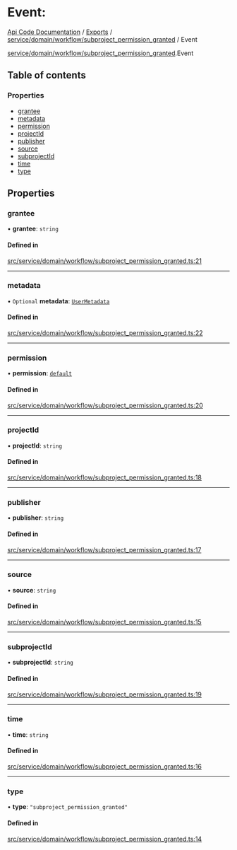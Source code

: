 # Event: 
 
[Api Code Documentation](../README.md) / [Exports](../modules.md) / [service/domain/workflow/subproject\_permission\_granted](../modules/service_domain_workflow_subproject_permission_granted.md) / Event

[service/domain/workflow/subproject\_permission\_granted](../modules/service_domain_workflow_subproject_permission_granted.md).Event

## Table of contents

### Properties

- [grantee](service_domain_workflow_subproject_permission_granted.Event.md#grantee)
- [metadata](service_domain_workflow_subproject_permission_granted.Event.md#metadata)
- [permission](service_domain_workflow_subproject_permission_granted.Event.md#permission)
- [projectId](service_domain_workflow_subproject_permission_granted.Event.md#projectid)
- [publisher](service_domain_workflow_subproject_permission_granted.Event.md#publisher)
- [source](service_domain_workflow_subproject_permission_granted.Event.md#source)
- [subprojectId](service_domain_workflow_subproject_permission_granted.Event.md#subprojectid)
- [time](service_domain_workflow_subproject_permission_granted.Event.md#time)
- [type](service_domain_workflow_subproject_permission_granted.Event.md#type)

## Properties

### grantee

• **grantee**: `string`

#### Defined in

[src/service/domain/workflow/subproject_permission_granted.ts:21](https://github.com/openkfw/TruBudget/blob/3b9e793/api/src/service/domain/workflow/subproject_permission_granted.ts#L21)

___

### metadata

• `Optional` **metadata**: [`UserMetadata`](../modules/service_domain_metadata.md#usermetadata)

#### Defined in

[src/service/domain/workflow/subproject_permission_granted.ts:22](https://github.com/openkfw/TruBudget/blob/3b9e793/api/src/service/domain/workflow/subproject_permission_granted.ts#L22)

___

### permission

• **permission**: [`default`](../modules/authz_intents.md#default)

#### Defined in

[src/service/domain/workflow/subproject_permission_granted.ts:20](https://github.com/openkfw/TruBudget/blob/3b9e793/api/src/service/domain/workflow/subproject_permission_granted.ts#L20)

___

### projectId

• **projectId**: `string`

#### Defined in

[src/service/domain/workflow/subproject_permission_granted.ts:18](https://github.com/openkfw/TruBudget/blob/3b9e793/api/src/service/domain/workflow/subproject_permission_granted.ts#L18)

___

### publisher

• **publisher**: `string`

#### Defined in

[src/service/domain/workflow/subproject_permission_granted.ts:17](https://github.com/openkfw/TruBudget/blob/3b9e793/api/src/service/domain/workflow/subproject_permission_granted.ts#L17)

___

### source

• **source**: `string`

#### Defined in

[src/service/domain/workflow/subproject_permission_granted.ts:15](https://github.com/openkfw/TruBudget/blob/3b9e793/api/src/service/domain/workflow/subproject_permission_granted.ts#L15)

___

### subprojectId

• **subprojectId**: `string`

#### Defined in

[src/service/domain/workflow/subproject_permission_granted.ts:19](https://github.com/openkfw/TruBudget/blob/3b9e793/api/src/service/domain/workflow/subproject_permission_granted.ts#L19)

___

### time

• **time**: `string`

#### Defined in

[src/service/domain/workflow/subproject_permission_granted.ts:16](https://github.com/openkfw/TruBudget/blob/3b9e793/api/src/service/domain/workflow/subproject_permission_granted.ts#L16)

___

### type

• **type**: ``"subproject_permission_granted"``

#### Defined in

[src/service/domain/workflow/subproject_permission_granted.ts:14](https://github.com/openkfw/TruBudget/blob/3b9e793/api/src/service/domain/workflow/subproject_permission_granted.ts#L14)

